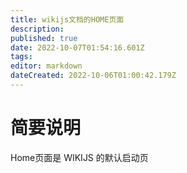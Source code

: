 ```yaml
---
title: wikijs文档的HOME页面
description: 
published: true
date: 2022-10-07T01:54:16.601Z
tags: 
editor: markdown
dateCreated: 2022-10-06T01:00:42.179Z
---
```


# 简要说明

Home页面是 WIKIJS 的默认启动页



